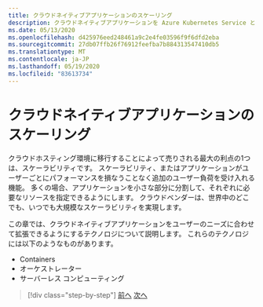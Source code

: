 ```yaml
---
title: クラウドネイティブアプリケーションのスケーリング
description: クラウドネイティブアプリケーションを Azure Kubernetes Service と Azure Functions に拡張して、コスト効率に優れた方法でユーザーの要求を満たすことができます。
ms.date: 05/13/2020
ms.openlocfilehash: d425976eed248461a9c2e4fe03596f9f6dfd2eba
ms.sourcegitcommit: 27db07ffb26f76912feefba7b884313547410db5
ms.translationtype: MT
ms.contentlocale: ja-JP
ms.lasthandoff: 05/19/2020
ms.locfileid: "83613734"
---
```

# <a name="scaling-cloud-native-applications"></a>クラウドネイティブアプリケーションのスケーリング

クラウドホスティング環境に移行することによって売りされる最大の利点の1つは、スケーラビリティです。 スケーラビリティ、またはアプリケーションがユーザーごとにパフォーマンスを損なうことなく追加のユーザー負荷を受け入れる機能。 多くの場合、アプリケーションを小さな部分に分割して、それぞれに必要なリソースを指定できるようにします。 クラウドベンダーは、世界中のどこでも、いつでも大規模なスケーラビリティを実現します。

 この章では、クラウドネイティブアプリケーションをユーザーのニーズに合わせて拡張できるようにするテクノロジについて説明します。 これらのテクノロジには以下のようなものがあります。

- Containers
- オーケストレーター
- サーバーレス コンピューティング

>[!div class="step-by-step"]
>[前へ](centralized-configuration.md)
>[次へ](leverage-containers-orchestrators.md)
